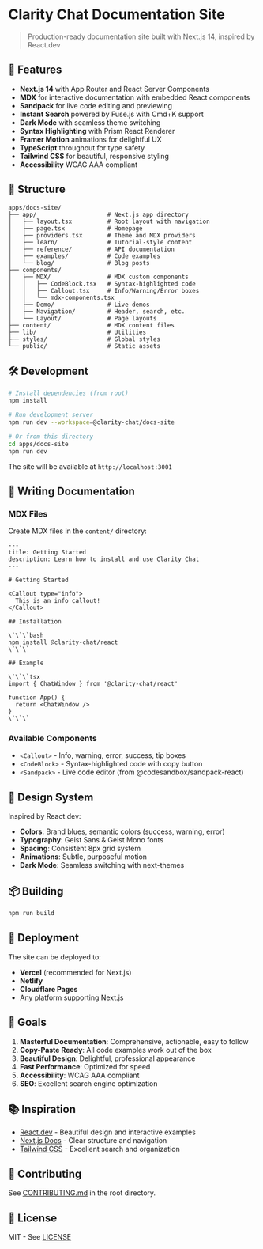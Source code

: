 # Clarity Chat Documentation Site

> Production-ready documentation site built with Next.js 14, inspired by React.dev

## 🚀 Features

- **Next.js 14** with App Router and React Server Components
- **MDX** for interactive documentation with embedded React components
- **Sandpack** for live code editing and previewing
- **Instant Search** powered by Fuse.js with Cmd+K support
- **Dark Mode** with seamless theme switching
- **Syntax Highlighting** with Prism React Renderer
- **Framer Motion** animations for delightful UX
- **TypeScript** throughout for type safety
- **Tailwind CSS** for beautiful, responsive styling
- **Accessibility** WCAG AAA compliant

## 📁 Structure

```
apps/docs-site/
├── app/                    # Next.js app directory
│   ├── layout.tsx          # Root layout with navigation
│   ├── page.tsx            # Homepage
│   ├── providers.tsx       # Theme and MDX providers
│   ├── learn/              # Tutorial-style content
│   ├── reference/          # API documentation
│   ├── examples/           # Code examples
│   └── blog/               # Blog posts
├── components/
│   ├── MDX/                # MDX custom components
│   │   ├── CodeBlock.tsx   # Syntax-highlighted code
│   │   ├── Callout.tsx     # Info/Warning/Error boxes
│   │   └── mdx-components.tsx
│   ├── Demo/               # Live demos
│   ├── Navigation/         # Header, search, etc.
│   └── Layout/             # Page layouts
├── content/                # MDX content files
├── lib/                    # Utilities
├── styles/                 # Global styles
└── public/                 # Static assets
```

## 🛠️ Development

```bash
# Install dependencies (from root)
npm install

# Run development server
npm run dev --workspace=@clarity-chat/docs-site

# Or from this directory
cd apps/docs-site
npm run dev
```

The site will be available at `http://localhost:3001`

## 📝 Writing Documentation

### MDX Files

Create MDX files in the `content/` directory:

```mdx
---
title: Getting Started
description: Learn how to install and use Clarity Chat
---

# Getting Started

<Callout type="info">
  This is an info callout!
</Callout>

## Installation

\`\`\`bash
npm install @clarity-chat/react
\`\`\`

## Example

\`\`\`tsx
import { ChatWindow } from '@clarity-chat/react'

function App() {
  return <ChatWindow />
}
\`\`\`
```

### Available Components

- `<Callout>` - Info, warning, error, success, tip boxes
- `<CodeBlock>` - Syntax-highlighted code with copy button
- `<Sandpack>` - Live code editor (from @codesandbox/sandpack-react)

## 🎨 Design System

Inspired by React.dev:

- **Colors**: Brand blues, semantic colors (success, warning, error)
- **Typography**: Geist Sans & Geist Mono fonts
- **Spacing**: Consistent 8px grid system
- **Animations**: Subtle, purposeful motion
- **Dark Mode**: Seamless switching with next-themes

## 📦 Building

```bash
npm run build
```

## 🚢 Deployment

The site can be deployed to:
- **Vercel** (recommended for Next.js)
- **Netlify**
- **Cloudflare Pages**
- Any platform supporting Next.js

## 🎯 Goals

1. **Masterful Documentation**: Comprehensive, actionable, easy to follow
2. **Copy-Paste Ready**: All code examples work out of the box
3. **Beautiful Design**: Delightful, professional appearance
4. **Fast Performance**: Optimized for speed
5. **Accessibility**: WCAG AAA compliant
6. **SEO**: Excellent search engine optimization

## 📚 Inspiration

- [React.dev](https://react.dev) - Beautiful design and interactive examples
- [Next.js Docs](https://nextjs.org/docs) - Clear structure and navigation
- [Tailwind CSS](https://tailwindcss.com) - Excellent search and organization

## 🤝 Contributing

See [CONTRIBUTING.md](../../CONTRIBUTING.md) in the root directory.

## 📄 License

MIT - See [LICENSE](../../LICENSE)
